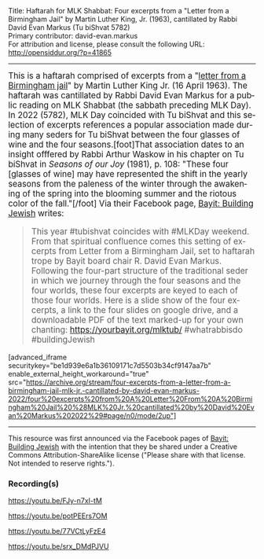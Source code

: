 <html>
<head></head>
<body>
Title: Haftarah for MLK Shabbat: Four excerpts from a "Letter from a Birmingham Jail" by Martin Luther King, Jr. (1963), cantillated by Rabbi David Evan Markus (Tu biShvat 5782)<br />
Primary contributor: david-evan.markus<br />
For attribution and license, please consult the following URL: <a href="http://opensiddur.org/?p=41865">http://opensiddur.org/?p=41865</a>
<p />
<hr />

<div class="english" lang="en" style="font-size: 1.2em;">
This is a haftarah comprised of excerpts from a "<a href="https://www.africa.upenn.edu/Articles_Gen/Letter_Birmingham.html">letter from a Birmingham jail</a>" by Martin Luther King Jr. (16 April 1963). The haftarah was cantillated by Rabbi David Evan Markus for a public reading on MLK Shabbat (the sabbath preceding MLK Day). In 2022 (5782), MLK Day coincided with Tu biShvat and this selection of excerpts references a popular association made during many seders for Tu biShvat between the four glasses of wine and the four seasons.[foot]That association dates to an insight offfered by Rabbi Arthur Waskow in his chapter on Tu biShvat in <em>Seasons of our Joy</em> (1981), p. 108: "These four [glasses of wine] may have represented the shift in the yearly seasons from the paleness of the winter through the awakening of the spring into the blooming summer and the riotous color of the fall."[/foot] Via their Facebook page, <a href="https://www.facebook.com/yourbayit/posts/4916712988351049">Bayit: Building Jewish</a> writes:

<blockquote>This year #tubishvat coincides with #MLKDay weekend. From that spiritual confluence comes this setting of excerpts from Letter from a Birmingham Jail, set to haftarah trope by Bayit board chair R. David Evan Markus. Following the four-part structure of the traditional seder in which we journey through the four seasons and the four worlds, these four excerpts are keyed to each of those four worlds. Here is a slide show of the four excerpts, a link to the four slides on google drive, and a downloadable PDF of the text marked-up for your own chanting: <a href="https://yourbayit.org/mlktub/">https://yourbayit.org/mlktub/</a> #whatrabbisdo #buildingJewish</blockquote>
</div>

[advanced_iframe securitykey="be1d939e6a1b36109171c7d5503b34cf9147aa7b" enable_external_height_workaround="true" src="https://archive.org/stream/four-excerpts-from-a-letter-from-a-birmingham-jail-mlk-jr.-cantillated-by-david-evan-markus-2022/four%20excerpts%20from%20A%20Letter%20From%20A%20Birmingham%20Jail%20%28MLK%20Jr.%20cantillated%20by%20David%20Evan%20Markus%202022%29#page/n0/mode/2up"]

<hr />

This resource was first announced via the Facebook pages of <a href="https://www.facebook.com/yourbayit/posts/4916712988351049">Bayit: Building Jewish</a> with the intention that they be shared under a Creative Commons Attribution-ShareAlike license ("Please share with that license. Not intended to reserve rights.").

<h3>Recording(s)</h3>

https://youtu.be/FJy-n7xI-tM

https://youtu.be/potPEErs7OM

https://youtu.be/77VCtLyFzE4

https://youtu.be/srx_DMdPJVU

&nbsp;



</body>
</html>